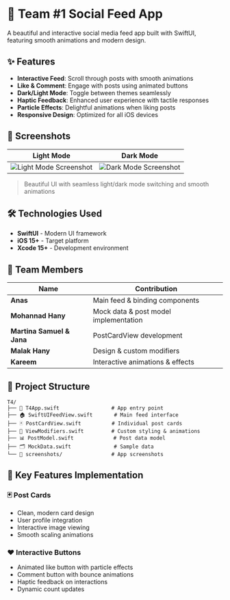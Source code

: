 # 📱 Team #1 Social Feed App

A beautiful and interactive social media feed app built with SwiftUI, featuring smooth animations and modern design.

## ✨ Features

- **Interactive Feed**: Scroll through posts with smooth animations
- **Like & Comment**: Engage with posts using animated buttons
- **Dark/Light Mode**: Toggle between themes seamlessly
- **Haptic Feedback**: Enhanced user experience with tactile responses
- **Particle Effects**: Delightful animations when liking posts
- **Responsive Design**: Optimized for all iOS devices

## 📸 Screenshots

| Light Mode | Dark Mode |
|------------|-----------|
| ![Light Mode Screenshot](screenshots/light-mode.png) | ![Dark Mode Screenshot](screenshots/dark-mode.png) |

> Beautiful UI with seamless light/dark mode switching and smooth animations

## 🛠️ Technologies Used

- **SwiftUI** - Modern UI framework
- **iOS 15+** - Target platform
- **Xcode 15+** - Development environment

## 👥 Team Members

| Name | Contribution |
|------|-------------|
| **Anas** | Main feed & binding components |
| **Mohannad Hany** | Mock data & post model implementation |
| **Martina Samuel & Jana** | PostCardView development |
| **Malak Hany** | Design & custom modifiers |
| **Kareem** | Interactive animations & effects |


## 📁 Project Structure

```
T4/
├── 📱 T4App.swift                 # App entry point
├── 🏠 SwiftUIFeedView.swift       # Main feed interface
├── 🃏 PostCardView.swift          # Individual post cards
├── 🎨 ViewModifiers.swift         # Custom styling & animations
├── 📊 PostModel.swift             # Post data model
├── 🗂️ MockData.swift              # Sample data
└── 📸 screenshots/                # App screenshots
```

## 🎯 Key Features Implementation

### 🃏 Post Cards
- Clean, modern card design
- User profile integration
- Interactive image viewing
- Smooth scaling animations

### ❤️ Interactive Buttons
- Animated like button with particle effects
- Comment button with bounce animations
- Haptic feedback on interactions
- Dynamic count updates




